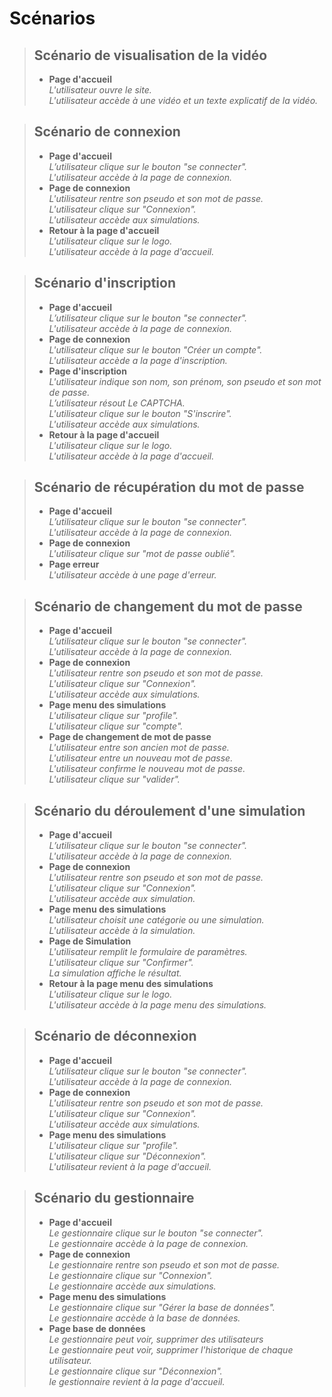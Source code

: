 # Scénarios
>## Scénario de visualisation de la vidéo  
>- **Page d'accueil**  
>*L'utilisateur ouvre le site.*  
>*L'utilisateur accède à une vidéo et un texte explicatif de la vidéo.*  
    
>## Scénario de connexion   
>- **Page d'accueil**    
>*L’utilisateur clique sur le bouton "se connecter".*  
>*L'utilisateur accède à la page de connexion.*  
>- **Page de connexion**  
>*L'utilisateur rentre son pseudo et son mot de passe.*  
>*L'utilisateur clique sur "Connexion".*  
>*L'utilisateur accède aux simulations.*  
>- **Retour à la page d'accueil**  
>*L'utilisateur clique sur le logo.*  
>*L'utilisateur accède à la page d'accueil.*  

>## Scénario d'inscription
>- **Page d'accueil**   
>*L’utilisateur clique sur le bouton "se connecter".*  
>*L'utilisateur accède à la page de connexion.*  
>- **Page de connexion**  
>*L'utilisateur clique sur le bouton "Créer un compte".*  
>*L'utilisateur accède a la page d'inscription.*  
>- **Page d'inscription**   
>*L'utilisateur indique son nom, son prénom, son pseudo et son mot de passe.*  
>*L’utilisateur résout Le CAPTCHA.*  
>*L'utilisateur clique sur le bouton "S'inscrire".*  
>*L'utilisateur accède aux simulations.*  
>- **Retour à la page d'accueil**  
>*L'utilisateur clique sur le logo.*  
>*L'utilisateur accède à la page d'accueil.*  
  
> ## Scénario de récupération du mot de passe  
>- **Page d'accueil**  
>*L’utilisateur clique sur le bouton "se connecter".*  
>*L'utilisateur accède à la page de connexion.*  
>- **Page de connexion**  
>*L'utilisateur clique sur "mot de passe oublié".*  
>- **Page erreur**   
>*L'utilisateur accède à une page d'erreur.*  
    
>## Scénario de changement du mot de passe  
>- **Page d'accueil**   
>*L’utilisateur clique sur le bouton "se connecter".*  
>*L'utilisateur accède à la page de connexion.*  
>- **Page de connexion**   
>*L'utilisateur rentre son pseudo et son mot de passe.*  
>*L'utilisateur clique sur "Connexion".*  
>*L'utilisateur accède aux simulations.*  
>- **Page menu des simulations**   
>*L'utilisateur clique sur "profile".*  
>*L'utilisateur clique sur "compte".*  
>- **Page de changement de mot de passe**   
>*L'utilisateur entre son ancien mot de passe.*  
>*L'utilisateur entre un nouveau mot de passe.*  
>*L'utilisateur confirme le nouveau mot de passe.*  
>*L'utilisateur clique sur "valider".*  
 
>## Scénario du déroulement d'une simulation  
>- **Page d'accueil**   
>*L’utilisateur clique sur le bouton "se connecter".*  
>*L'utilisateur accède à la page de connexion.*  
>- **Page de connexion**   
>*L'utilisateur rentre son pseudo et son mot de passe.*  
>*L'utilisateur clique sur "Connexion".*  
>*L'utilisateur accède aux simulation.*  
>- **Page menu des simulations**   
>*L'utilisateur choisit une catégorie ou une simulation.*  
>*L'utilisateur accède à la simulation.*  
>- **Page de Simulation**   
>*L'utilisateur remplit le formulaire de paramètres.*  
>*L'utilisateur clique sur "Confirmer".*  
>*La simulation affiche le résultat.*  
>- **Retour à la page menu des simulations**   
>*L'utilisateur clique sur le logo.*  
>*L'utilisateur accède à la page menu des simulations.*  

>## Scénario de déconnexion   
>- **Page d'accueil**   
>*L’utilisateur clique sur le bouton "se connecter".*  
>*L'utilisateur accède à la page de connexion.*  
>- **Page de connexion**  
>*L'utilisateur rentre son pseudo et son mot de passe.*  
>*L'utilisateur clique sur "Connexion".*  
>*L'utilisateur accède aux simulations.*  
>- **Page menu des simulations**   
>*L'utilisateur clique sur "profile".*  
>*L'utilisateur clique sur "Déconnexion".*  
>*L'utilisateur revient à la page d'accueil.*  

>## Scénario du gestionnaire  
>- **Page d'accueil**   
>*Le gestionnaire clique sur le bouton "se connecter".*  
>*Le gestionnaire accède à la page de connexion.*  
>- **Page de connexion**  
>*Le gestionnaire rentre son pseudo et son mot de passe.*  
>*Le gestionnaire clique sur "Connexion".*  
>*Le gestionnaire accède aux simulations.*  
>- **Page menu des simulations**  
>*Le gestionnaire clique sur "Gérer la base de données".*  
>*Le gestionnaire accède à la base de données.*  
>- **Page base de données**  
>*Le gestionnaire peut voir, supprimer des utilisateurs*  
>*Le gestionnaire peut voir, supprimer l'historique de chaque utilisateur.*  
>*Le gestionnaire clique sur "Déconnexion".*  
>*le gestionnaire revient à la page d'accueil.*  

